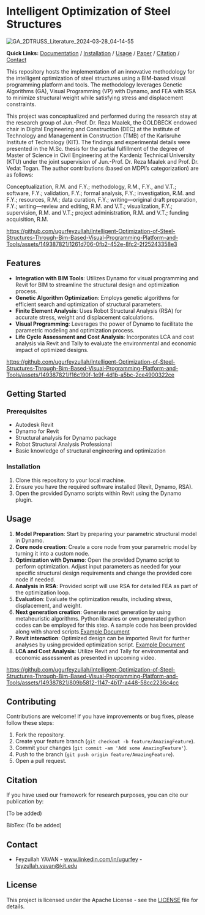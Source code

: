 # Intelligent Optimization of Steel Structures
![GA_2DTRUSS_Literature_2024-03-28_04-14-55](https://github.com/ugurfeyzullah/Structural-optimization-with-VP/assets/149387821/d431ece5-21c5-4f71-8fc4-bc887d315710)

**Quick Links:** [Documentation](#features) / [Installation](#installation) / [Usage](#usage) / [Paper](#acknowledgments) /  [Citation](#citation) / [Contact](#contact)

This repository hosts the implementation of an innovative methodology for the intelligent optimization of steel structures using a BIM-based visual programming platform and tools. The methodology leverages Genetic Algorithms (GA), Visual Programming (VP) with Dynamo, and FEA with RSA to minimize structural weight while satisfying stress and displacement constraints.

This project was conceptualized and performed during the research stay at the research group of Jun.-Prof. Dr. Reza Maalek, the GOLDBECK endowed chair in Digital Engineering and Construction (DEC) at the Institute of Technology and Management in Construction (TMB) of the Karlsruhe Institute of Technology (KIT). The findings and experimental details were presented in the M.Sc. thesis for the partial fulfillment of the degree of Master of Science in Civil Engineering at the Kardeniz Technical University (KTU) under the joint supervision of Jun.-Prof. Dr. Reza Maalek and Prof. Dr. Vedat Togan. The author contributions (based on MDPI’s categorization) are as follows:

Conceptualization, R.M. and F.Y.; methodology, R.M., F.Y., and V.T.; software, F.Y.; validation, F.Y.; formal analysis, F.Y.; investigation, R.M. and F.Y.; resources, R.M.; data curation, F.Y.; writing—original draft preparation, F.Y.; writing—review and editing, R.M. and V.T.; visualization, F.Y.; supervision, R.M. and V.T.; project administration, R.M. and V.T.; funding acquisition, R.M.






https://github.com/ugurfeyzullah/Intelligent-Optimization-of-Steel-Structures-Through-Bim-Based-Visual-Programming-Platform-and-Tools/assets/149387821/1261d706-0fb2-452e-8fc2-2f25243358e3





## Features

- **Integration with BIM Tools**: Utilizes Dynamo for visual programming and Revit for BIM to streamline the structural design and optimization process.
- **Genetic Algorithm Optimization**: Employs genetic algorithms for efficient search and optimization of structural parameters.
- **Finite Element Analysis**: Uses Robot Structural Analysis (RSA) for accurate stress, weight and displacement calculations.
- **Visual Programming**: Leverages the power of Dynamo to facilitate the parametric modeling and optimization process.
- **Life Cycle Assessment and Cost Analysis**: Incorporates LCA and cost analysis via Revit and Tally to evaluate the environmental and economic impact of optimized designs.




https://github.com/ugurfeyzullah/Intelligent-Optimization-of-Steel-Structures-Through-Bim-Based-Visual-Programming-Platform-and-Tools/assets/149387821/f16c190f-1e9f-4d1b-a5bc-2ce4900322ce




## Getting Started

### Prerequisites

- Autodesk Revit
- Dynamo for Revit
- Structural analysis for Dynamo package
- Robot Structural Analysis Professional
- Basic knowledge of structural engineering and optimization

### Installation

1. Clone this repository to your local machine.
2. Ensure you have the required software installed (Revit, Dynamo, RSA).
3. Open the provided Dynamo scripts within Revit using the Dynamo plugin.

## Usage

1. **Model Preparation**: Start by preparing your parametric structural model in Dynamo.
2. **Core node creation**: Create a core node from your parametric model by turning it into a custom node.
3. **Optimization with Dynamo**: Open the provided Dynamo script to perform optimization. Adjust input parameters as needed for your specific structural design requirements and change the provided core node if needed.
4. **Analysis in RSA**: Provided script will use RSA for detailed FEA as part of the optimization loop.
5. **Evaluation**: Evaluate the optimization results, including stress, displacement, and weight.
6. **Next generation creation**: Generate next generation by using metaheuristic algorithms. Python libraries or own generated python codes can be employed for this step. A sample code has been provided along with shared scripts.[Example Document](Optimization)
7. **Revit interaction**: Optimized design can be imported Revit for further analyses by using provided optimization script. [Example Document](<Optimization with Revit integration>)
8. **LCA and Cost Analysis**: Utilize Revit and Tally for environmental and economic assessment as presented in upcoming video.



https://github.com/ugurfeyzullah/Intelligent-Optimization-of-Steel-Structures-Through-Bim-Based-Visual-Programming-Platform-and-Tools/assets/149387821/809b5812-1147-4b17-a448-58cc2236c4cc




## Contributing

Contributions are welcome! If you have improvements or bug fixes, please follow these steps:

1. Fork the repository.
2. Create your feature branch (`git checkout -b feature/AmazingFeature`).
3. Commit your changes (`git commit -am 'Add some AmazingFeature'`).
4. Push to the branch (`git push origin feature/AmazingFeature`).
5. Open a pull request.

## Citation

If you have used our framework for research purposes, you can cite our publication by:

(To be added)

BibTex:
(To be added)

## Contact

- Feyzullah YAVAN - www.linkedin.com/in/ugurfey - feyzullah.yavan@kit.edu


## License

This project is licensed under the Apache License - see the [LICENSE](LICENSE.md) file for details.

